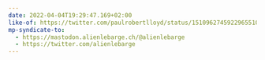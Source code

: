 ```yaml
---
date: 2022-04-04T19:29:47.169+02:00
like-of: https://twitter.com/paulrobertlloyd/status/1510962745922965510
mp-syndicate-to:
  - https://mastodon.alienlebarge.ch/@alienlebarge
  - https://twitter.com/alienlebarge
---
```

